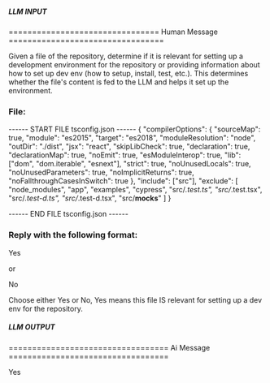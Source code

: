 ##### LLM INPUT #####
================================ Human Message =================================

Given a file of the repository, determine if it is relevant for setting up a development environment for the repository or providing information about how to set up dev env (how to setup, install, test, etc.). This determines whether the file's content is fed to the LLM and helps it set up the environment.

### File:
------ START FILE tsconfig.json ------
{
  "compilerOptions": {
    "sourceMap": true,
    "module": "es2015",
    "target": "es2018",
    "moduleResolution": "node",
    "outDir": "./dist",
    "jsx": "react",
    "skipLibCheck": true,
    "declaration": true,
    "declarationMap": true,
    "noEmit": true,
    "esModuleInterop": true,
    "lib": ["dom", "dom.iterable", "esnext"],
    "strict": true,
    "noUnusedLocals": true,
    "noUnusedParameters": true,
    "noImplicitReturns": true,
    "noFallthroughCasesInSwitch": true
  },
  "include": ["src"],
  "exclude": [
    "node_modules",
    "app",
    "examples",
    "cypress",
    "src/*.test.ts",
    "src/*.test.tsx",
    "src/*.test-d.ts",
    "src/*.test-d.tsx",
    "src/__mocks__"
  ]
}

------ END FILE tsconfig.json ------

### Reply with the following format:

<rel>Yes</rel>

or

<rel>No</rel>

Choose either Yes or No, Yes means this file IS relevant for setting up a dev env for the repository.

##### LLM OUTPUT #####
================================== Ai Message ==================================

<rel>Yes</rel>